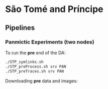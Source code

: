 #   São Tomé and Príncipe

## Pipelines

### Panmictic Experiments (two nodes)

To run the **pre** end of the DA:

```bash
./STP_symlinks.sh
./STP_preProcess.sh srv PAN
./STP_preTraces.sh srv PAN
```

Downloading **pre** data and images:

```bash
```